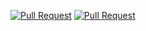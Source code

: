 [![Pull Request](https://github.com/matte250/playbox.restuaranteer/actions/workflows/pull-request.yml/badge.svg?event=pull_request)](https://github.com/matte250/playbox.restuaranteer/actions/workflows/pull-request.yml)
[![Pull Request](https://github.com/matte250/playbox.restuaranteer/actions/workflows/pull-request.yml/badge.svg?branch=main)](https://github.com/matte250/playbox.restuaranteer/actions/workflows/pull-request.yml)
